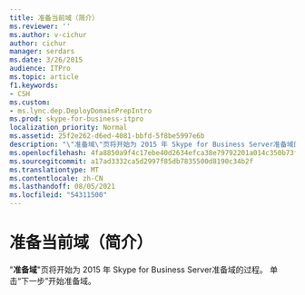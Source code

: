 ```yaml
---
title: 准备当前域（简介）
ms.reviewer: ''
ms.author: v-cichur
author: cichur
manager: serdars
ms.date: 3/26/2015
audience: ITPro
ms.topic: article
f1.keywords:
- CSH
ms.custom:
- ms.lync.dep.DeployDomainPrepIntro
ms.prod: skype-for-business-itpro
localization_priority: Normal
ms.assetid: 25f2e262-d6ed-4081-bbfd-5f8be5997e6b
description: "\"准备域\"页将开始为 2015 年 Skype for Business Server准备域的过程。 单击“下一步”开始准备域。"
ms.openlocfilehash: 4fa8850a9f4c17ebe40d2634efca38e79792201a014c350b73fa411dbd487ad2
ms.sourcegitcommit: a17ad3332ca5d2997f85db7835500d8190c34b2f
ms.translationtype: MT
ms.contentlocale: zh-CN
ms.lasthandoff: 08/05/2021
ms.locfileid: "54311500"
---
```

# <a name="prepare-current-domain-intro"></a>准备当前域（简介）
 
"**准备域**"页将开始为 2015 年 Skype for Business Server准备域的过程。 单击“下一步”开始准备域。
  

